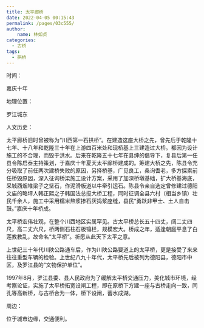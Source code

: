 ```yaml
---
title: 太平廊桥
date: 2022-04-05 00:15:43
permalink: /pages/03c555/
author:
    name: 林如贞
categories:
  - 古桥
tags:
  - 拱桥 
---
```

时间：

嘉庆十年

地理位置：

罗江城东

人文历史：

太平廊桥旧时曾被称为“川西第一石拱桥”。在建造这座大桥之先，曾先后于乾隆十七年、十八年和乾隆三十年在上游四百米处和现桥基上三建造过大桥。都因为设计施工的不合理，而毁于洪水。后来在乾隆五十七年在县绅的倡导下，复县后第一任县令陈启泰主持策划，于嘉庆十年夏天太平廊桥建成的。筹建大桥之先，陈县令充分吸取了前任两次建桥失败的原因，另择桥基，广觅良工，桑询耆老，多方探索前任桥毁原因，深入征询桥梁施工设计方案，采用了加深桥墩基础，扩大桥基海底，采城西烟堆梁子之坚石，作泥滑板道以牛牵引运石。陈县令亲自选定曾修建过德阳文庙的略坪人韩正熙之子韩国法总揽大桥工程，同时征调全县六村（相当乡镇）壮民千余人，施工中采用糯米熬浆掺石灰捣浆座缝，县民“勇跃非甲士、土人自击鼓。”嘉庆十年桥成。

太平桥宏伟壮观，在整个川西地区实属罕见。古太平桥总长五十四丈，阔二丈四尺，高二丈六尺，桥两侧石柱石板镶栏，规模宏大。桥成之年，适逢朝庭平息了白莲教教乱，故命名“太平桥”。祈愿从此天下太平之意。

上世纪三十年代川陕公路通车后，作为川陕公路要道上的太平桥，更是接受了来来往往重型车辆的检验。上世纪八九十年代，太平桥先后被列为德阳县，德阳市中区，及罗江县的“文物保护单位”。

1997年8月，罗江县委、县人民政府为了缓解太平桥交通压力，美化城市环境，经考察论证，实施了太平桥拓宽设闸工程，即在原桥下方建一座与古桥走向一致，同孔等高新桥，与古桥合为一体，桥下设闸，蓄水成湖。

周边：

位于城市边缘，交通便利。
